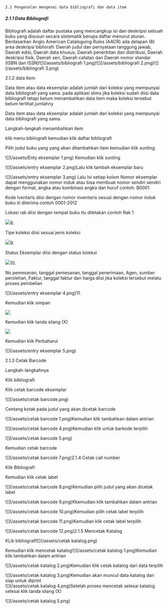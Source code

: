 ```
2.1 Pengenalan mengenai data bibliografi dan data item
```

##### 2.1.1 Data Bibliografi

Bibliografi adalah daftar pustaka yang mencangkup isi dan deskripsi sebuah buku yang disusun secara sistematik berupa daftar menurut aturan. Berdasarkan Anglo American Cataloguing Rules \(AACR\) ada delapan \(8\) area deskripsi bibliorafi:  Daerah judul dan pernyataan tanggung jawab, Daerah edisi,  Daerah data khusus, Daerah penerbitan dan distribusi, Daerah deskripsi fisik, Daerah seri,   Daerah catatan dan Daerah nomor standar \(ISBN dan ISSN\)![](/assets/bibliografi 1.png)![](/assets/bibliografi 2.png)![](/assets/bibliografi 3.png)

2.1.2 data Item

Data item atau data eksemplar adalah jumlah dari koleksi yang mempunyai data bibliografi yang sama. pada aplikasi slims jika koleksi sudah diisi data bibliografi tetapi belum menambahkan data item maka koleksi tersebut belum terlihat jumlahny

Data item atau data eksemplar adalah jumlah dari koleksi yang mempunyai data bibliografi yang sama.

Langkah-langkah menambahkan item

klik menu bibliografi kemudian klik daftar bibliografi

Pilih judul buku yang yang akan ditambahkan item kemudian klik sunting.

![](/assets/Enty eksemplar 1.png) Kemudian klik sunting

![](/assets/entry eksemplar 2.png)Lalu klik tambah eksemplar baru

![](/assets/entry eksemplar 3.png) Lalu Isi setiap kolom Nomor eksemplar dapat menggunakan nomor induk atau bisa membuat nomor sendiri sendiri dengan format, angka atau kombinasi angka dan huruf contoh: B0001

Kode Iventaris diisi dengan nomor inventaris sesuai dengan nomor induk buku iti diterima contoh 0001-2012

Lokasi rak diisi dengan tempat buku itu diletakan contoh Rak 1

![](/assets/eksemplar1.png)8.

Tipe koleksi diisi sesuai jenis koleksi

![](/assets/eksemplar9.png)9.

Status Eksemplar diisi dengan status koleksi

![](/assets/Eksemplar10.png)10.

No pemesanan, tanggal pemesanan, tanggal penerimaan, Agen, sumber perolehan, Faktur, tanggal faktur dan harga diisi jika koleksi tersebut melalu proses pembelian

![](/assets/entry eksemplar 4.png)11.

Kemudian klik simpan

![](/assets/eksemplar13.png)

Kemudian klik tanda silang \(X\)

![](/assets/eksemplar14.png)

Kemudian klik Perbaharui

![](/assets/entry eksemplar 5.png)

2.1.3 Cetak Barcode

Langkah-langkahnya

Klik bibliografi

Klik cetak barcode eksemplar

![](/assets/cetak barcode.png)

Centang  kotak pada judul yang akan dicetak barcode

![](/assets/cetak barcode 1.png)Kemudian klik tambahkan dalam antrian

![](/assets/cetak barcode 4.png)Kemudian klik untuk barkode terpilih

![](/assets/cetak barcode 5.png)

Kemudian cetak barcode

![](/assets/cetak barcode 7.png)2.1.4 Cetak call number

Klik Bibliografi

Kemudian klik cetak label

![](/assets/cetak barcode 8.png)Kemudian pilih judul yang akan dicetak label

![](/assets/cetak barcode 9.png)Kkemudian klik tambahkan dalam antrian

![](/assets/cetak barcode 10.png)Kemudian pilih cetak label terpilih

![](/assets/cetak barcode 11.png)Kemudian klik cetak label terpilih

![](/assets/cetak barcode 12.png)2.1.5 Mencetak Katalog

KLik bibliografi![](/assets/cetak katalog.png)

Kemudian klik mencetak katalog![](/assets/cetak katalog 1.png)Kemudian klik tambahkan dalam antrian

![](/assets/cetak katalog 2.png)Kemudian klik cetak katalog dari data terpilih

![](/assets/cetak katalog 3.png)Kemudian akan muncul data katalog dan siap untuk diprint  
![](/assets/cetak katalog 4.png)Setelah proses mencetak selesai  katalog selesai  klik tanda silang \(X\)

![](/assets/cetak katalog 5.png)













